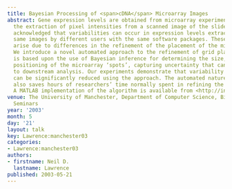 ```yaml
---
title: Bayesian Processing of <span>cDNA</span> Microarray Images
abstract: Gene expression levels are obtained from microarray experiments through
  the extraction of pixel intensities from a scanned image of the slide. It is widely
  acknowledged that variabilities can occur in expression levels extracted from the
  same images by different users with the same software packages. These inconsistencies
  arise due to differences in the refinement of the placement of the microarray ‘grids’.
  We introduce a novel automated approach to the refinement of grid placements that
  is based upon the use of Bayesian inference for determining the size, shape and
  positioning of the microarray ‘spots’, capturing uncertainty that can be passed
  to downstream analysis. Our experiments demonstrate that variability between users
  can be significantly reduced using the approach. The automated nature of the approach
  also saves hours of researchers’ time normally spent in refining the grid placement.
  A MATLAB implementation of the algorithm is available from <http://inverseprobability.com/vis>.
venue: The University of Manchester, Department of Computer Science, Bio-health sciences
  Seminars
year: '2003'
month: 5
day: '21'
layout: talk
key: Lawrence:manchester03
categories:
- Lawrence:manchester03
authors:
- firstname: Neil D.
  lastname: Lawrence
published: 2003-05-21
---
```

